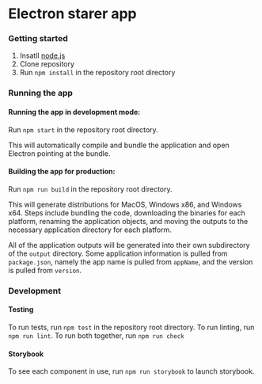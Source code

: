 
# Electron starer app

### Getting started
1. Insatll [node.js](https://nodejs.org/en/download/)
1. Clone repository
1. Run `npm install` in the repository root directory

### Running the app
#### Running the app in development mode:
Run `npm start` in the repository root directory.

This will automatically compile and bundle the application and open Electron pointing at the bundle.

#### Building the app for production:
Run `npm run build` in the repository root directory.

This will generate distributions for MacOS, Windows x86, and Windows x64.  Steps include bundling the code, downloading the binaries for each platform, renaming the application objects, and moving the outputs to the necessary application directory for each platform.

All of the application outputs will be generated into their own subdirectory of the `output` directory. Some application information is pulled from `package.json`, namely the app name is pulled from `appName`, and the version is pulled from `version`.

### Development

#### Testing
To run tests, run `npm test` in the repository root directory.  To run linting, run `npm run lint`.  To run both together, run `npm run check`

#### Storybook
To see each component in use, run `npm run storybook` to launch storybook.
